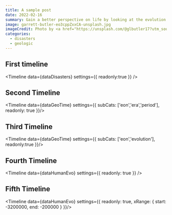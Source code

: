 ```yaml
---
title: A sample post
date: 2022-02-16
summary: Gain a better perspective on life by looking at the evolution of life against  the geologic time scale going back over 4 billion years.
image: garrett-butler-eo3cppZxxCA-unsplash.jpg
imageCredit: Photo by <a href="https://unsplash.com/@glbutler17?utm_source=unsplash&utm_medium=referral&utm_content=creditCopyText">Garrett Butler</a> on <a href="https://unsplash.com/collections/_Giamd8z4so/baffled-by-science/4aae626d376a8f46f5d4b78d1223a71c?utm_source=unsplash&utm_medium=referral&utm_content=creditCopyText">Unsplash</a>
categories: 
  - disasters
  - geologic
---
```


<script context="module">
    import Utils from "$lib/Utils.js"
    export const load = async ({ fetch }) => {
        return {
            props: {
                dataDisasters: await Utils.fetchDataset( fetch, 'deaths-from-natural-disasters'),
                dataGeoTime: await Utils.fetchDataset( fetch, 'geologic-timescale'), 
                dataHumanEvo: await Utils.fetchDataset( fetch, 'human-evolution') 
            }
        }
    }
</script>


<script>
    import Timeline from '$lib/components/Timeline.svelte'
    export let dataDisasters
    export let dataGeoTime
    export let dataHumanEvo
</script>

## First timeline

<Timeline 
    data={dataDisasters}
    settings={{
        readonly:true
    }}
/>

## Second Timeline

<Timeline
    data={dataGeoTime}
    settings={{
        subCats: ['eon','era','period'],
        readonly: true
    }}/>

## Third Timeline

<Timeline
    data={dataGeoTime}
    settings={{
        subCats: ['eon','evolution'],
        readonly:true
    }}/>

## Fourth Timeline

<Timeline 
    data={dataHumanEvo}
    settings={{
        readonly: true
    }} />

## Fifth Timeline

<Timeline 
    data={dataHumanEvo}
    settings={{
        readonly: true,
        xRange: {
            start: -3200000,
            end: -200000
        }
    }}/>